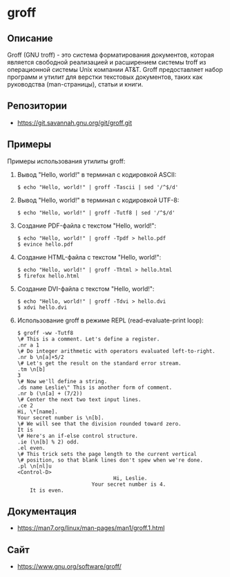 # groff

## Описание

Groff (GNU troff) - это система форматирования документов, которая является свободной реализацией и расширением системы troff из операционной системы Unix компании AT&T. Groff предоставляет набор программ и утилит для верстки текстовых документов, таких как руководства (man-страницы), статьи и книги.

## Репозитории

- https://git.savannah.gnu.org/git/groff.git

## Примеры

Примеры использования утилиты groff:

1. Вывод "Hello, world!" в терминал с кодировкой ASCII:
   ```
   $ echo "Hello, world!" | groff -Tascii | sed '/^$/d'
   ```

2. Вывод "Hello, world!" в терминал с кодировкой UTF-8:
   ```
   $ echo "Hello, world!" | groff -Tutf8 | sed '/^$/d'
   ```

3. Создание PDF-файла с текстом "Hello, world!":
   ```
   $ echo "Hello, world!" | groff -Tpdf > hello.pdf
   $ evince hello.pdf
   ```

4. Создание HTML-файла с текстом "Hello, world!":
   ```
   $ echo "Hello, world!" | groff -Thtml > hello.html
   $ firefox hello.html
   ```

5. Создание DVI-файла с текстом "Hello, world!":
   ```
   $ echo "Hello, world!" | groff -Tdvi > hello.dvi
   $ xdvi hello.dvi
   ```

6. Использование groff в режиме REPL (read-evaluate-print loop):
   ```
   $ groff -ww -Tutf8
   \# This is a comment. Let's define a register.
   .nr a 1
   \# Do integer arithmetic with operators evaluated left-to-right.
   .nr b \n[a]+5/2
   \# Let's get the result on the standard error stream.
   .tm \n[b]
   3
   \# Now we'll define a string.
   .ds name Leslie\" This is another form of comment.
   .nr b (\n[a] + (7/2))
   \# Center the next two text input lines.
   .ce 2
   Hi, \*[name].
   Your secret number is \n[b].
   \# We will see that the division rounded toward zero.
   It is
   \# Here's an if-else control structure.
   .ie (\n[b] % 2) odd.
   .el even.
   \# This trick sets the page length to the current vertical
   \# position, so that blank lines don't spew when we're done.
   .pl \n[nl]u
   <Control-D>
                                  Hi, Leslie.
                           Your secret number is 4.
       It is even.
   ```

## Документация

- https://man7.org/linux/man-pages/man1/groff.1.html

## Сайт

- https://www.gnu.org/software/groff/

